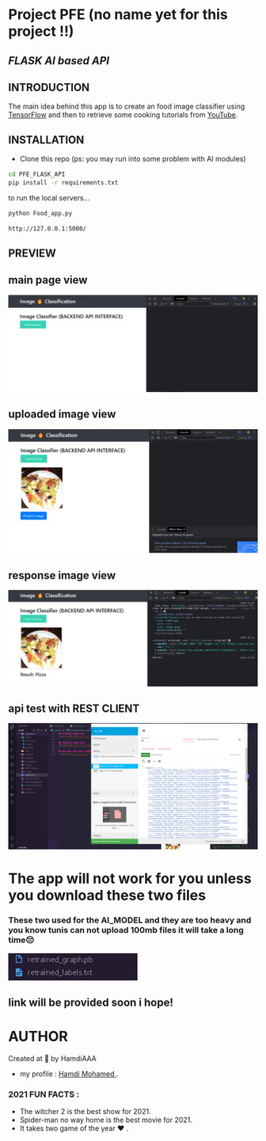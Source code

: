 # Project PFE (no name yet for this project !!)
## _FLASK AI based API_
## INTRODUCTION
The main idea behind this app is to create an food image classifier using [TensorFlow](https://www.tensorflow.org/) and then to retrieve some cooking tutorials from [YouTube](https://www.youtube.com/).
## INSTALLATION

- Clone this repo (ps: you may run into some problem with AI modules)

```sh
cd PFE_FLASK_API
pip install -r requirements.txt
```

to run the local servers...

```sh
python Food_app.py 
```



```sh
http://127.0.0.1:5000/
```
## PREVIEW
## main page view 
![main page](images/home.png)
## uploaded image view
![upload1](images/up1.png)

## response image view
![response](images/res.png)

## api test with REST CLIENT
![upload1](images/REST.png)

# The app will not work for you unless you download these two files 
### These two used for the AI_MODEL and they are too heavy and you know tunis can not upload 100mb files it will take a long time😔
![AI_MODEL](images/model.png)
## link will be provided soon i hope!

# AUTHOR
Created at 🌙 by HamdiAAA
- my profile : [Hamdi Mohamed ](https://github.com/HamdiAAA).
### 2021 FUN FACTS : 
- The witcher 2 is the best show for 2021.
- Spider-man no way home is the best movie for 2021.
- It takes two game of the year ❤ .